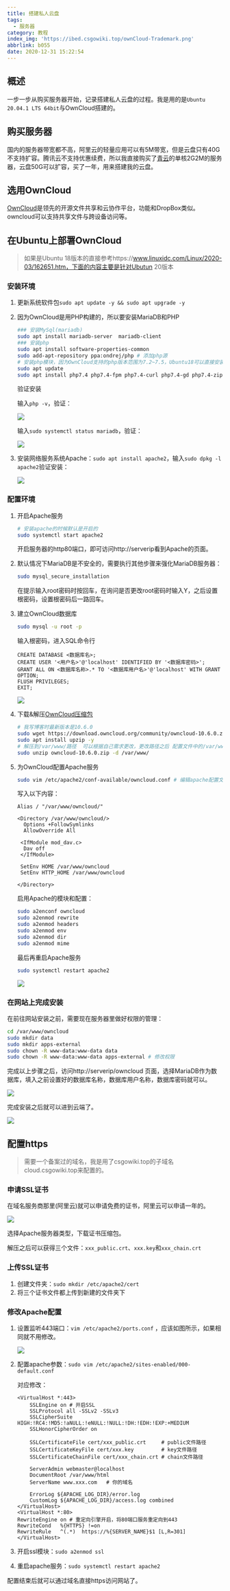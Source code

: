 ```yaml
---
title: 搭建私人云盘
tags:
  - 服务器
category: 教程
index_img: 'https://ibed.csgowiki.top/ownCloud-Trademark.png'
abbrlink: b055
date: 2020-12-31 15:22:54
---
```


## 概述

一步一步从购买服务器开始，记录搭建私人云盘的过程。我是用的是`Ubuntu 20.04.1 LTS 64bit`与OwnCloud搭建的。

<!--more-->

## 购买服务器

国内的服务器带宽都不高，阿里云的轻量应用可以有5M带宽，但是云盘只有40G不支持扩容。腾讯云不支持优惠续费，所以我直接购买了[青云](https://www.qingcloud.com/)的单核2G2M的服务器，云盘50G可以扩容，买了一年，用来搭建我的云盘。

## 选用OwnCloud

[OwnCloud](https://owncloud.com/)是领先的开源文件共享和云协作平台，功能和DropBox类似。owncloud可以支持共享文件与跨设备访问等。

## 在Ubuntu上部署OwnCloud

> 如果是Ubuntu 18版本的直接参考https://www.linuxidc.com/Linux/2020-03/162651.htm，下面的内容主要是针对Ubutun 20版本

### 安装环境

1. 更新系统软件包`sudo apt update -y && sudo apt upgrade -y`

2. 因为OwnCloud是用PHP构建的，所以要安装MariaDB和PHP

    ```bash
    ### 安装MySql(mariadb)
    sudo apt install mariadb-server  mariadb-client
    ### 安装php
    sudo apt install software-properties-common
    sudo add-apt-repository ppa:ondrej/php # 添加php源
    # 安装php模块，因为OwnCloud支持的php版本范围为7.2~7.5，Ubuntu18可以直接安装7.2版本，Ubuntu20就安装7.4即可
    sudo apt update
    sudo apt install php7.4 php7.4-fpm php7.4-curl php7.4-gd php7.4-zip php7.4-dom php7.4-intl php7.4-mbstring php7.4-xml libapache2-mod-php7.4 php7.4-pgsql php7.4-sqlite3 php7.4-mysql
    ```

    验证安装

    输入`php -v`，验证：

    ![](https://ibed.csgowiki.top/owncloud-1.png)

    输入`sudo systemctl status mariadb`，验证：

    ![](https://ibed.csgowiki.top/owncloud-2.png)

3. 安装网络服务系统Apache：`sudo apt install apache2`，输入`sudo dpkg -l apache2`验证安装：

   ![](https://ibed.csgowiki.top/owncloud-3.png)
   
### 配置环境

1. 开启Apache服务

    ```bash
    # 安装apache的时候默认是开启的
    sudo systemctl start apache2
    ```
    
    开启服务器的http80端口，即可访问http://serverip看到Apache的页面。
    
2. 默认情况下MariaDB是不安全的，需要执行其他步骤来强化MariaDB服务器：

    ```bash
    sudo mysql_secure_installation
    ```

    在提示输入root密码时按回车，在询问是否更改root密码时输入Y，之后设置根密码，设置根密码后一路回车。

3. 建立OwnCloud数据库

    ```bash
    sudo mysql -u root -p
    ```

    输入根密码，进入SQL命令行

    ```mysql
    CREATE DATABASE <数据库名>;
    CREATE USER '<用户名>'@'localhost' IDENTIFIED BY '<数据库密码>';
    GRANT ALL ON <数据库名称>.* TO '<数据库用户名>'@'localhost' WITH GRANT OPTION;
    FLUSH PRIVILEGES;
    EXIT;
    ```

    ![](https://ibed.csgowiki.top/owncloud-4.png)

4. 下载&解压[OwnCloud压缩包](https://download.owncloud.org/community/)

    ```bash
    # 我写博客时最新版本是10.6.0
    sudo wget https://download.owncloud.org/community/owncloud-10.6.0.zip
    sudo apt install upzip -y
    # 解压到/var/www/路径  可以根据自己需求更改，更改路径之后 配置文件中的/var/www都需要对应更改
    sudo unzip owncloud-10.6.0.zip -d /var/www/
    ```

5. 为OwnCloud配置Apache服务

    ```bash
    sudo vim /etc/apache2/conf-available/owncloud.conf # 编辑apache配置文件
    ```

    写入以下内容：

    ```
    Alias / "/var/www/owncloud/"
    
    <Directory /var/www/owncloud/>
      Options +FollowSymlinks
      AllowOverride All
    
     <IfModule mod_dav.c>
      Dav off
     </IfModule>
    
     SetEnv HOME /var/www/owncloud
     SetEnv HTTP_HOME /var/www/owncloud
    
    </Directory>
    ```

    启用Apache的模块和配置：

    ```bash
    sudo a2enconf owncloud
    sudo a2enmod rewrite
    sudo a2enmod headers
    sudo a2enmod env
    sudo a2enmod dir
    sudo a2enmod mime
    ```

    最后再重启Apache服务

    ```bash
    sudo systemctl restart apache2
    ```

    ![](https://ibed.csgowiki.top/owncloud-5.png)

### 在网站上完成安装

在前往网站安装之前，需要现在服务器里做好权限的管理：

```bash
cd /var/www/owncloud
sudo mkdir data
sudo mkdir apps-external
sudo chown -R www-data:www-data data
sudo chown -R www-data:www-data apps-external # 修改权限
```

完成以上步骤之后，访问http://serverip/owncloud 页面，选择MariaDB作为数据库，填入之前设置好的数据库名称，数据库用户名称，数据库密码就可以。

![](https://ibed.csgowiki.top/owncloud-6.png)

完成安装之后就可以进到云端了。

![](https://ibed.csgowiki.top/owncloud-7.png)

## 配置https

> 需要一个备案过的域名，我是用了csgowiki.top的子域名cloud.csgowiki.top来配置的。

### 申请SSL证书

在域名服务商那里(阿里云)就可以申请免费的证书，阿里云可以申请一年的。

![](https://ibed.csgowiki.top/owncloud-8.png)

选择Apache服务器类型，下载证书压缩包。

解压之后可以获得三个文件：`xxx_public.crt`、`xxx.key`和`xxx_chain.crt`

### 上传SSL证书

1. 创建文件夹：`sudo mkdir /etc/apache2/cert`
2. 将三个证书文件都上传到新建的文件夹下

### 修改Apache配置

1. 设置监听443端口：`vim /etc/apache2/ports.conf` ，应该如图所示，如果相同就不用修改。

    ![](https://ibed.csgowiki.top/owncloud-9.png)

2. 配置apache参数：`sudo vim /etc/apache2/sites-enabled/000-default.conf`

    对应修改：

    ```
    <VirtualHost *:443>
        SSLEngine on # 开启SSL
        SSLProtocol all -SSLv2 -SSLv3
        SSLCipherSuite HIGH:!RC4:!MD5:!aNULL:!eNULL:!NULL:!DH:!EDH:!EXP:+MEDIUM
        SSLHonorCipherOrder on
    
        SSLCertificateFile cert/xxx_public.crt     # public文件路径
        SSLCertificateKeyFile cert/xxx.key         # key文件路径
        SSLCertificateChainFile cert/xxx_chain.crt # chain文件路径
    
        ServerAdmin webmaster@localhost
        DocumentRoot /var/www/html
        ServerName www.xxx.com   # 你的域名
    
        ErrorLog ${APACHE_LOG_DIR}/error.log
        CustomLog ${APACHE_LOG_DIR}/access.log combined
    </VirtualHost>
    <VirtualHost *:80>
    RewriteEngine on # 重定向引擎开启，将80端口服务重定向到443
    RewriteCond   %{HTTPS} !=on
    RewriteRule   ^(.*)  https://%{SERVER_NAME}$1 [L,R=301]
    </VirtualHost>
    ```

3. 开启ssl模块：`sudo a2enmod ssl`

4. 重启apache服务：`sudo systemctl restart apache2`

配置结束后就可以通过域名直接https访问网站了。

